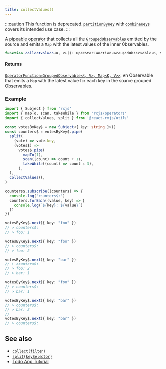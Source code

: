 ```yaml
---
title: collectValues()
---
```


:::caution
This function is deprecated. [`partitionByKey`](partitionByKey) with
[`combineKeys`](combineKeys) covers its intended use case.
:::

A [pipeable operator] that collects all the [`GroupedObservable`]s emitted by
the source and emits a `Map` with the latest values of the inner Observables.

```ts
function collectValues<K, V>(): OperatorFunction<GroupedObservable<K, V>, Map<K, V>>
```

#### Returns

[`OperatorFunction<GroupedObservable<K, V>, Map<K, V>>`][OperatorFunction]: An Observable that 
emits a `Map` with the latest value for each key in the source grouped Observables.

### Example

```ts
import { Subject } from 'rxjs'
import { mapTo, scan, takeWhile } from 'rxjs/operators'
import { collectValues, split } from '@react-rxjs/utils'

const votesByKey$ = new Subject<{ key: string }>()
const counters$ = votesByKey$.pipe(
  split(
    (vote) => vote.key,
    (votes$) =>
      votes$.pipe(
        mapTo(1),
        scan((count) => count + 1),
        takeWhile((count) => count < 3),
      ),
  ),
  collectValues(),
)

counters$.subscribe((counters) => {
  console.log("counters$:")
  counters.forEach((value, key) => {
    console.log(`${key}: ${value}`)
  })
})

votesByKey$.next({ key: "foo" })
// > counters$:
// > foo: 1

votesByKey$.next({ key: "foo" })
// > counters$:
// > foo: 2

votesByKey$.next({ key: "bar" })
// > counters$:
// > foo: 2
// > bar: 1

votesByKey$.next({ key: "foo" })
// > counters$:
// > bar: 1

votesByKey$.next({ key: "bar" })
// > counters$:
// > bar: 2
//
votesByKey$.next({ key: "bar" })
// > counters$:
```

## See also
* [`collect(filter)`](collect)
* [`split(keySelector)`](split)
* [Todo App Tutorial](../../tutorial/todos#collecting-the-groupedobservables)

[pipeable operator]: https://rxjs.dev/guide/v6/pipeable-operators
[`GroupedObservable`]: https://rxjs.dev/api/index/class/GroupedObservable
[OperatorFunction]: https://rxjs.dev/api/index/interface/OperatorFunction